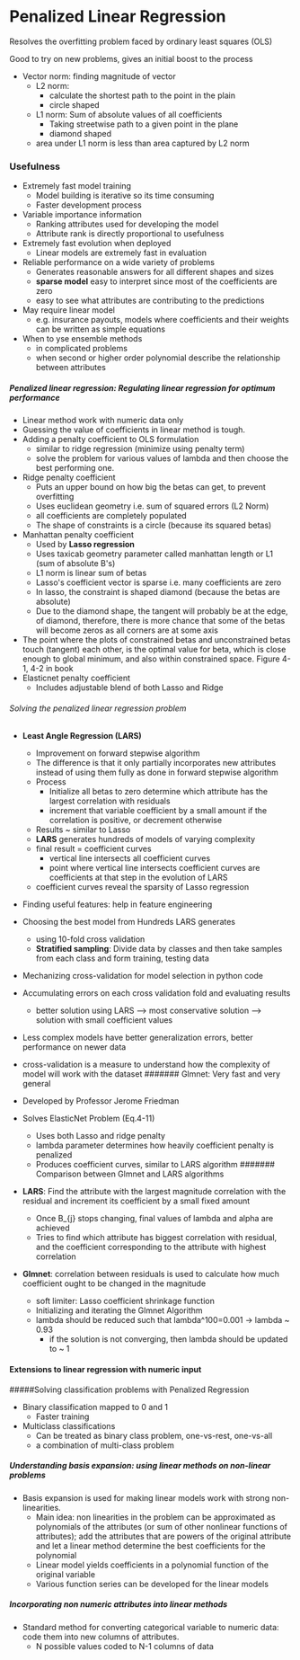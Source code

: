 # Penalized Linear Regression
Resolves the overfitting problem faced by ordinary least squares (OLS)

Good to try on new problems, gives an initial boost to the process
* Vector norm: finding magnitude of vector
    * L2 norm:
        * calculate the shortest path to the point in the plain
        * circle shaped
    * L1 norm: Sum of absolute values of all coefficients
        * Taking streetwise path to a given point in the plane
        * diamond shaped
    * area under L1 norm is less than area captured by L2 norm
    
### Usefulness
* Extremely fast model training
    * Model building is iterative so its time consuming
    * Faster development process
* Variable importance information
    * Ranking attributes used for developing the model
    * Attribute rank is directly proportional to usefulness
* Extremely fast evolution when deployed
    * Linear models are extremely fast in evaluation
* Reliable performance on a wide variety of problems
    * Generates reasonable answers for all different shapes and sizes
    * **sparse model** easy to interpret since most of the coefficients are zero
    * easy to see what attributes are contributing to the predictions
* May require linear model
    * e.g. insurance payouts, models where coefficients and their weights can
     be written as simple equations
* When to yse ensemble methods
    * in complicated problems
    * when second or higher order polynomial describe the relationship 
    between attributes

##### Penalized linear regression: Regulating linear regression for optimum performance
* Linear method work with numeric data only
* Guessing the value of coefficients in linear method is tough.
* Adding a penalty coefficient to OLS formulation
    * similar to ridge regression (minimize using penalty term)
    * solve the problem for various values of lambda and then choose the best
     performing one.
* Ridge penalty coefficient
    * Puts an upper bound on how big the betas can get, to prevent overfitting
    * Uses euclidean geometry i.e. sum of squared errors (L2 Norm)
    * all coefficients are completely populated
    * The shape of constraints is a circle (because its squared betas)
* Manhattan penalty coefficient
    * Used by **Lasso regression**
    * Uses taxicab geometry parameter called manhattan length or L1 (sum of 
    absolute B's)
    * L1 norm is linear sum of betas
    * Lasso's coefficient vector is sparse i.e. many coefficients are zero
    * In lasso, the constraint is shaped diamond (because the betas are 
    absolute)
    * Due to the diamond shape, the tangent will probably be at the edge, of 
    diamond, therefore, there is more chance that some of the betas will 
    become zeros as all corners are at some axis
* The point where the plots of constrained betas and unconstrained betas 
touch (tangent) each other, is the optimal value for beta, which is close 
enough to global minimum, and also within constrained space. Figure 4-1, 4-2 
in book
* Elasticnet penalty coefficient 
    * Includes adjustable blend of both Lasso and Ridge

###### Solving the penalized linear regression problem
* **Least Angle Regression (LARS)**
    * Improvement on forward stepwise algorithm
    * The difference is that it only partially incorporates new attributes 
    instead of using them fully as done in forward stepwise algorithm
    * Process
        * Initialize all betas to zero
        determine which attribute has the largest correlation with residuals
        * increment that variable coefficient by a small amount if the 
        correlation is positive, or decrement otherwise
    * Results ~ similar to Lasso
    * **LARS** generates hundreds of models of varying complexity
    * final result = coefficient curves
        * vertical line intersects all coefficient curves 
        * point where vertical line intersects coefficient curves are 
        coefficients at that step in the evolution of LARS
    * coefficient curves reveal the sparsity of Lasso regression
* Finding useful features: help in feature engineering
* Choosing the best model from Hundreds LARS generates
    * using 10-fold cross validation
    * **Stratified sampling**: Divide data by classes and then take samples 
    from each class and form training, testing data
* Mechanizing cross-validation for model selection in python code
* Accumulating errors on each cross validation fold and evaluating results
    * better solution using LARS --> most conservative solution --> solution 
    with small coefficient values 
* Less complex models have better generalization errors, better performance 
on newer data
* cross-validation is a measure to understand how the complexity of model 
will work with the dataset
####### Glmnet: Very fast and very general 
* Developed by Professor Jerome Friedman
* Solves ElasticNet Problem (Eq.4-11)
    * Uses both Lasso and ridge penalty
    * lambda parameter determines how heavily coefficient penalty is penalized
    * Produces coefficient curves, similar to LARS algorithm
####### Comparison between Glmnet and LARS algorithms
* **LARS**: Find the attribute with the largest magnitude correlation with 
the residual and increment its coefficient by a small fixed amount
    * Once B_{j} stops changing, final values of lambda and alpha are achieved
    * Tries to find which attribute has biggest correlation with residual, 
    and the coefficient corresponding to the attribute with highest correlation

* **Glmnet**: correlation between residuals is used to calculate how much 
coefficient ought to be changed in the magnitude
    * soft limiter: Lasso coefficient shrinkage function
    * Initializing and iterating the Glmnet Algorithm
    * lambda should be reduced such that lambda^100=0.001 -> lambda ~ 0.93
        * if the solution is not converging, then lambda should be updated to
         ~ 1
#### Extensions to linear regression with numeric input
#####Solving classification problems with Penalized Regression
* Binary classification mapped to 0 and 1 
    * Faster training
* Multiclass classifications
    * Can be treated as binary class problem, one-vs-rest, one-vs-all
    * a combination of multi-class problem
##### Understanding basis expansion: using linear methods on non-linear problems
* Basis expansion is used for making linear models work with 
strong non-linearities.
    * Main idea: non linearities in the problem can be approximated as 
    polynomials of the attributes (or sum of other nonlinear functions of 
    attributes); add the attributes that are powers of the original attribute
     and let a linear method determine the best coefficients for the polynomial
    * Linear model yields coefficients in a polynomial function of the 
    original variable
    * Various function series can be developed for the linear models
##### Incorporating non numeric attributes into linear methods
* Standard method for converting categorical variable to numeric data: code 
them into new columns of attributes.
    * N possible values coded to N-1 columns of data
    

  